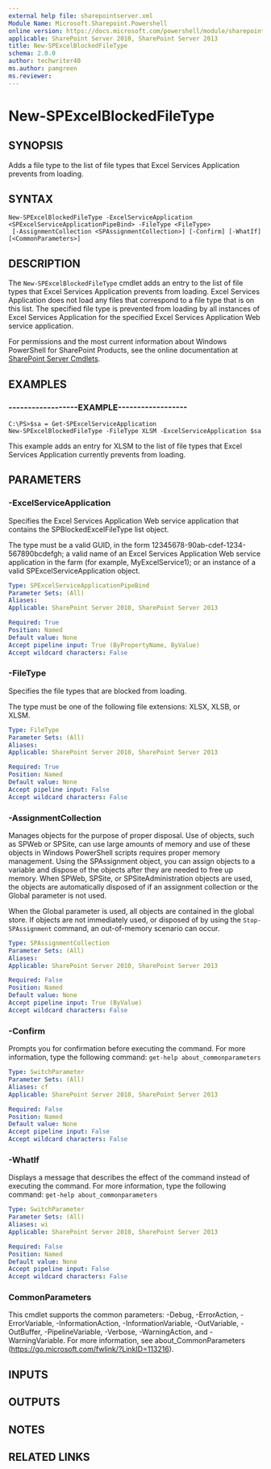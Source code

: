 ```yaml
---
external help file: sharepointserver.xml
Module Name: Microsoft.Sharepoint.Powershell
online version: https://docs.microsoft.com/powershell/module/sharepoint-server/new-spexcelblockedfiletype
applicable: SharePoint Server 2010, SharePoint Server 2013
title: New-SPExcelBlockedFileType
schema: 2.0.0
author: techwriter40
ms.author: pamgreen
ms.reviewer: 
---
```


# New-SPExcelBlockedFileType

## SYNOPSIS
Adds a file type to the list of file types that Excel Services Application prevents from loading.


## SYNTAX

```
New-SPExcelBlockedFileType -ExcelServiceApplication <SPExcelServiceApplicationPipeBind> -FileType <FileType>
 [-AssignmentCollection <SPAssignmentCollection>] [-Confirm] [-WhatIf] [<CommonParameters>]
```

## DESCRIPTION
The `New-SPExcelBlockedFileType` cmdlet adds an entry to the list of file types that Excel Services Application prevents from loading.
Excel Services Application does not load any files that correspond to a file type that is on this list.
The specified file type is prevented from loading by all instances of Excel Services Application for the specified Excel Services Application Web service application.

For permissions and the most current information about Windows PowerShell for SharePoint Products, see the online documentation at [SharePoint Server Cmdlets](https://docs.microsoft.com/powershell/sharepoint/sharepoint-server/sharepoint-server-cmdlets).


## EXAMPLES

### ------------------EXAMPLE------------------
```
C:\PS>$sa = Get-SPExcelServiceApplication 
New-SPExcelBlockedFileType -FileType XLSM -ExcelServiceApplication $sa
```

This example adds an entry for XLSM to the list of file types that Excel Services Application currently prevents from loading.


## PARAMETERS

### -ExcelServiceApplication
Specifies the  Excel Services Application Web service application that contains the SPBlockedExcelFileType list object.

The type must be a valid GUID, in the form 12345678-90ab-cdef-1234-567890bcdefgh; a valid name of an Excel Services Application Web service application in the farm (for example, MyExcelService1); or an instance of a valid SPExcelServiceApplication object.

```yaml
Type: SPExcelServiceApplicationPipeBind
Parameter Sets: (All)
Aliases: 
Applicable: SharePoint Server 2010, SharePoint Server 2013

Required: True
Position: Named
Default value: None
Accept pipeline input: True (ByPropertyName, ByValue)
Accept wildcard characters: False
```

### -FileType
Specifies the file types that are blocked from loading.

The type must be one of the following file extensions: XLSX, XLSB, or XLSM.

```yaml
Type: FileType
Parameter Sets: (All)
Aliases: 
Applicable: SharePoint Server 2010, SharePoint Server 2013

Required: True
Position: Named
Default value: None
Accept pipeline input: False
Accept wildcard characters: False
```

### -AssignmentCollection
Manages objects for the purpose of proper disposal.
Use of objects, such as SPWeb or SPSite, can use large amounts of memory and use of these objects in Windows PowerShell scripts requires proper memory management.
Using the SPAssignment object, you can assign objects to a variable and dispose of the objects after they are needed to free up memory.
When SPWeb, SPSite, or SPSiteAdministration objects are used, the objects are automatically disposed of if an assignment collection or the Global parameter is not used.

When the Global parameter is used, all objects are contained in the global store.
If objects are not immediately used, or disposed of by using the `Stop-SPAssignment` command, an out-of-memory scenario can occur.

```yaml
Type: SPAssignmentCollection
Parameter Sets: (All)
Aliases: 
Applicable: SharePoint Server 2010, SharePoint Server 2013

Required: False
Position: Named
Default value: None
Accept pipeline input: True (ByValue)
Accept wildcard characters: False
```

### -Confirm
Prompts you for confirmation before executing the command.
For more information, type the following command: `get-help about_commonparameters`

```yaml
Type: SwitchParameter
Parameter Sets: (All)
Aliases: cf
Applicable: SharePoint Server 2010, SharePoint Server 2013

Required: False
Position: Named
Default value: None
Accept pipeline input: False
Accept wildcard characters: False
```

### -WhatIf
Displays a message that describes the effect of the command instead of executing the command.
For more information, type the following command: `get-help about_commonparameters`

```yaml
Type: SwitchParameter
Parameter Sets: (All)
Aliases: wi
Applicable: SharePoint Server 2010, SharePoint Server 2013

Required: False
Position: Named
Default value: None
Accept pipeline input: False
Accept wildcard characters: False
```

### CommonParameters
This cmdlet supports the common parameters: -Debug, -ErrorAction, -ErrorVariable, -InformationAction, -InformationVariable, -OutVariable, -OutBuffer, -PipelineVariable, -Verbose, -WarningAction, and -WarningVariable. For more information, see about_CommonParameters (https://go.microsoft.com/fwlink/?LinkID=113216).

## INPUTS

## OUTPUTS

## NOTES

## RELATED LINKS
